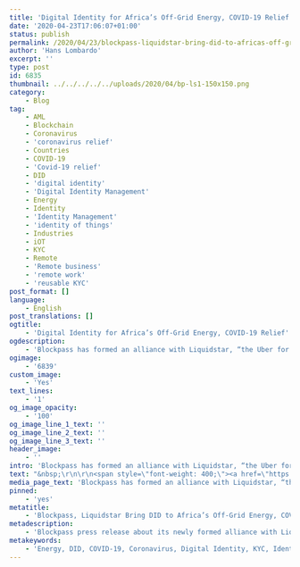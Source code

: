 ```yaml
---
title: 'Digital Identity for Africa’s Off-Grid Energy, COVID-19 Relief'
date: '2020-04-23T17:06:07+01:00'
status: publish
permalink: /2020/04/23/blockpass-liquidstar-bring-did-to-africas-off-grid-energy-covid-19-relief
author: 'Hans Lombardo'
excerpt: ''
type: post
id: 6835
thumbnail: ../../../../../uploads/2020/04/bp-ls1-150x150.png
category:
    - Blog
tag:
    - AML
    - Blockchain
    - Coronavirus
    - 'coronavirus relief'
    - Countries
    - COVID-19
    - 'Covid-19 relief'
    - DID
    - 'digital identity'
    - 'Digital Identity Management'
    - Energy
    - Identity
    - 'Identity Management'
    - 'identity of things'
    - Industries
    - iOT
    - KYC
    - Remote
    - 'Remote business'
    - 'remote work'
    - 'reusable KYC'
post_format: []
language:
    - English
post_translations: []
ogtitle:
    - 'Digital Identity for Africa’s Off-Grid Energy, COVID-19 Relief'
ogdescription:
    - 'Blockpass has formed an alliance with Liquidstar, “the Uber for Electricity”, to provide digital identity solutions for off-grid energy provision in developing countries, with initial focus on COVID-19 relief in Nigeria and other pilots in Africa.'
ogimage:
    - '6839'
custom_image:
    - 'Yes'
text_lines:
    - '1'
og_image_opacity:
    - '100'
og_image_line_1_text: ''
og_image_line_2_text: ''
og_image_line_3_text: ''
header_image:
    - ''
intro: 'Blockpass has formed an alliance with Liquidstar, “the Uber for Electricity”, to provide digital identity solutions for off-grid energy provision in developing countries, with initial focus on COVID-19 relief in Nigeria and other pilots in Africa.'
text: "&nbsp;\r\n\r\n<span style=\"font-weight: 400;\"><a href=\"https://www.liquidstar.io/\">Liquidstar</a> has developed a Decentralized Autonomous Utility (DAU) management system utilizing Waypoints, container-housed charging stations, that deploy smart batteries for off-grid electricity provision. From the source-agnostic Waypoints, service providers branded as ‘Power Rangers’ manage the rental and deployment of blockchain-enabled batteries to shared mobility and delivery services, homes and offices. Power Rangers are local businesses or entrepreneurs who recharge, deliver and pick up batteries, as well as handle payment administration.</span>\r\n\r\n<span style=\"font-weight: 400;\">Blockpass' digital identity SaaS, <a href=\"http://www.blockpass.org/kyc\">KYC Connect<sup>TM</sup></a>, is a core element of Liquidstar’s DAU management stack, providing digital identity profiles for members of the DAU ecosystem. The partnership in the energy sector is a testament to Blockpass' ability to provide <a href=\"http://www.blockpass.org/kyc\">KYC</a>, <a href=\"https://www.blockpass.org/2019/10/21/understanding-aml-compliance/\">AML</a> and digital identity solutions to a range of businesses and organizations that need digital verification of trust in an increasingly remote world of COVID-19. Through the Blockpass identity app, end-users have control of their identity, easily create a verified portable identity and reuse it to onboard with any service instantly.</span>\r\n\r\n<span style=\"font-weight: 400;\">“Blockpass plays a critical role in Liquidstar, enabling the first physical world implementation of end to end Human+Company+Device identity to power Liquidstar’s Decentralized Autonomous Utility platform, ” noted Conor Colwell, Co-Founder of Liquidstar.</span>\r\n\r\n<span style=\"font-weight: 400;\">Blockpass CEO and Co-Founder Adam Vaziri added, “We are excited about being involved in enabling Liquidstar’s decentralized utility management platform to verify the identities of off-grid ecosystem participants. In an increasingly remote world, there is a strong need to establish trust via reusable and verifiable digital identity.’</span>\r\n\r\n<span style=\"font-weight: 400;\">In response to the COVID-19 pandemic, Blockpass and Liquidstar are working with Vista Advisory Partners, Feed the Streets Lagos, Afara Group, Ample and GCIF to provide masks, food, water, and sustainably generated power to those who need it the most. Funds, which can be donated via a project </span><a href=\"https://www.gofundme.com/f/f5dj45-lagos-covid19-relief-food-water-amp-energy-access?utm_medium=email&amp;utm_source=product&amp;utm_campaign=p_email%2B4803-donation-alert-v5\"><span style=\"font-weight: 400;\">GoFundMe page</span></a><span style=\"font-weight: 400;\">, will also go towards inventory management, transportation of those goods, proper protection for those delivering the goods, and platform costs.</span>\r\n\r\n<span style=\"font-weight: 400;\">Liquidstar also starts a funding round April 25th through equity crowdfunding platform Birchal, and is accepting expressions of interests on its </span><a href=\"https://www.birchal.com/company/liquidstar\"><span style=\"font-weight: 400;\">fundraising page</span></a><span style=\"font-weight: 400;\">.\_</span>\r\n\r\n<strong>About Liquidstar</strong>\r\n\r\nLiquidstar offers a new category of energy distribution, utilizing Waypoint charge stations to deploy smart batteries for beyond-the-grid electrical power distribution. Liquidstar’s vision is to leapfrog off-grid markets to the ‘wireless’ battery powered sustainable ecosystems of the future - solving energy access challenges for the powerless 1.1 billion and providing electricity for essential services during grid destroying disasters. The core Liquidstar software platform strings together various innovation layers provided by expert partners to manage the delivery of source-agnostic electricity through Power Ranger operators. Liquidstar has active pilots in Nigeria and Benin, with Indonesia, Australia, Lebanon, and others in development.\r\n\r\nFor more information and updates, please visit and sign up to the following:\r\nPromotional Video: <a href=\"https://youtu.be/gdVmul2cri8\">https://youtu.be/gdVmul2cri8</a>\r\nWebsite:\_<a href=\"http://www.liquidstar.io\"> http://www.liquidstar.io</a>\r\n\r\n<strong>About Blockpass</strong>\r\n\r\nBlockpass is a unique, reusable digital identity (DID) solution for any organizations that participate in regulated industries and in the increasingly remote business environment where trust needs to be verified digitally. Blockpass offers an alternative process to cumbersome, repetitive and expensive Know Your Customer (KYC) and Anti-Money Laundering (AML) checks through a seamless merchant dashboard that is setup immediately with pay-as-you-go and no initial fee. Blockpass’ KYC Connect<sup>TM</sup> platform enables businesses to select requirements for customer onboarding that can include ID authentication, face-matching, address checking, AML ongoing monitoring and/or screening of sanctions lists, politically exposed persons (PEP), and adverse media. Through Blockpass, end-users easily create a verified portable identity that they can control and re-use to onboard with any service instantly.\r\n\r\n<span style=\"font-weight: 400;\">To get Blockpass KYC Connect<sup>TM</sup></span><span style=\"font-weight: 400;\">, you don’t need to speak to a sales person! Our fully automated SaaS allows businesses to launch a digital identity verification service <strong><em>in minutes</em></strong> with </span><b>pay-as-you-go</b><span style=\"font-weight: 400;\">, </span><b>no setup fee</b><span style=\"font-weight: 400;\">, and </span><b>free testing </b><span style=\"font-weight: 400;\">-</span><a href=\"https://console.blockpass.org/blockpass_console/#/\"> <span style=\"font-weight: 400;\">click here!</span></a>"
media_page_text: 'Blockpass has formed an alliance with Liquidstar, “the Uber for Electricity”, to provide digital identity solutions for off-grid energy provision in developing countries, with initial focus on COVID-19 relief in Nigeria and other pilots in Africa.'
pinned:
    - 'yes'
metatitle:
    - 'Blockpass, Liquidstar Bring DID to Africa’s Off-Grid Energy, COVID-19 Relief'
metadescription:
    - 'Blockpass press release about its newly formed alliance with Liquidstar, “the Uber for Electricity”, to provide digital identity solutions for off-grid energy provision in developing countries, with initial focus on COVID-19 relief in Nigeria and other pilots in Africa.'
metakeywords:
    - 'Energy, DID, COVID-19, Coronavirus, Digital Identity, KYC, Identity, Identity Management, Digital Identity Management, Reusable KYC, Countries, Industries, Remote, Remote business, identity of things, iOT, AML, blockchain, Covid-19 relief, coronavirus relief, covid 19 relief'
---
```

<!DOCTYPE html PUBLIC "-//W3C//DTD HTML 4.0 Transitional//EN" "http://www.w3.org/TR/REC-html40/loose.dtd">
<?xml encoding="UTF-8">
